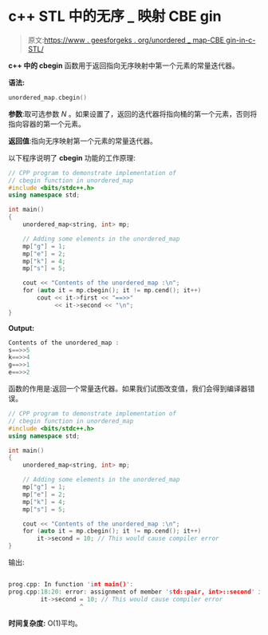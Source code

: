 # c++ STL 中的无序 _ 映射 CBE gin

> 原文:[https://www . geesforgeks . org/unordered _ map-CBE gin-in-c-STL/](https://www.geeksforgeeks.org/unordered_map-cbegin-in-c-stl/)

**c++ 中的 cbegin** 函数用于返回指向无序映射中第一个元素的常量迭代器。

**语法:**

```cpp
unordered_map.cbegin()
```

**参数**:取可选参数 *N* 。如果设置了，返回的迭代器将指向桶的第一个元素，否则将指向容器的第一个元素。

**返回值**:指向无序映射第一个元素的常量迭代器。

以下程序说明了 **cbegin** 功能的工作原理:

```cpp
// CPP program to demonstrate implementation of
// cbegin function in unordered_map
#include <bits/stdc++.h>
using namespace std;

int main()
{
    unordered_map<string, int> mp;

    // Adding some elements in the unordered_map
    mp["g"] = 1;
    mp["e"] = 2;
    mp["k"] = 4;
    mp["s"] = 5;

    cout << "Contents of the unordered_map :\n";
    for (auto it = mp.cbegin(); it != mp.cend(); it++)
        cout << it->first << "==>>"
             << it->second << "\n";
}
```

**Output:**

```cpp
Contents of the unordered_map :
s==>>5
k==>>4
g==>>1
e==>>2

```

函数的作用是:返回一个常量迭代器。如果我们试图改变值，我们会得到编译器错误。

```cpp
// CPP program to demonstrate implementation of
// cbegin function in unordered_map
#include <bits/stdc++.h>
using namespace std;

int main()
{
    unordered_map<string, int> mp;

    // Adding some elements in the unordered_map
    mp["g"] = 1;
    mp["e"] = 2;
    mp["k"] = 4;
    mp["s"] = 5;

    cout << "Contents of the unordered_map :\n";
    for (auto it = mp.cbegin(); it != mp.cend(); it++)
        it->second = 10; // This would cause compiler error
}
```

输出:

```cpp

prog.cpp: In function 'int main()':
prog.cpp:18:20: error: assignment of member 'std::pair, int>::second' in read-only object
         it->second = 10; // This would cause compiler error
                    ^ 
```

**时间复杂度:** O(1)平均。